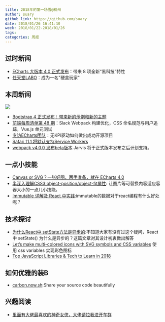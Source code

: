 ```yaml
---
title: 2018年的第一场雪@杭州
author: suary
github_link: https://github.com/suary
date: 2018/01/26 16:41:10
week: 2018/01/22-2018/01/26
tags:
categories: 周报
---
```

## 过时新闻
- [ECharts 大版本 4.0 正式发布](https://mp.weixin.qq.com/s/cuQfWVNkOj0O4SC9uBl-vw)：带来 8 项全新“黑科技”特性
- [任天堂LABO](http://www.yystv.cn/p/2406)：成为一名"硬盒玩家"

## 本周新闻
 ![](https://static.oschina.net/uploads/space/2018/0119/083503_aTpn_2720166.jpeg)
- [Bootstrap 4 正式发布！带来新的示例和新的主题](https://www.oschina.net/news/92573/bootstrap-4-0-0-released)
- [前端每周清单第 48 期](https://zhuanlan.zhihu.com/p/33185341)：Slack Webpack 构建优化，CSS 命名规范与用户追踪，Vue.js 单元测试
- [专访ECharts团队](https://zhuanlan.zhihu.com/p/33260215)：无KPI驱动如何做出成功开源项目
- [Safari 11.1 将默认支持Service Workers](https://mp.weixin.qq.com/s?__biz=MzA5NzMzMzYyMA==&amp;mid=2651247002&amp;idx=1&amp;sn=e4c9585a547f301ae54a61ae008408de&amp;chksm=8b500981bc278097355ac6556d45492113fa8de62c30e31e1c13ca927f84cfa66f3278fa4afe&amp;mpshare=1&amp;scene=1&amp;srcid=0127C5L0D8krrI99QU4lQCzP#)
- [webpack v4.0.0 发布beta版本](https://github.com/webpack/webpack/releases/tag/v4.0.0-beta.0) Jarvis 将于正式版本发布之后计划支持。

## 一点小技能
- [Canvas or SVG？一张好图，两手准备，就在 ECharts 4.0](http://blog.csdn.net/wgl3k77y9fr1k61t1as/article/details/79184751)
- [半深入理解CSS3 object-position/object-fit属性](http://www.zhangxinxu.com/wordpress/2015/03/css3-object-position-object-fit/): 让图片等可替换内容适应容器大小的一点儿小技能。
- [Immutable 详解及 React 中实践](https://github.com/camsong/blog/issues/3):immutable的数据对于react编程有什么好处呢？

## 技术探讨

- [为什么React中 setState方法是异步的](https://segmentfault.com/a/1190000013040438):不知道大家有没有过这个疑问，React 中 setState() 为什么是异步的？这篇文章对其设计初衷做出解答
- [Let’s make multi-colored icons with SVG symbols and CSS variables](https://medium.freecodecamp.org/lets-make-your-svg-symbol-icons-multi-colored-with-css-variables-cddd1769fca4) 使用 css variables 实现彩色图标
- [Top JavaScript Libraries & Tech to Learn in 2018](https://medium.com/javascript-scene/top-javascript-libraries-tech-to-learn-in-2018-c38028e028e6)

## 如何优雅的装B

- [carbon.now.sh](https://carbon.now.sh/?bg=rgba(171,%20184,%20195,%201)&t=cobalt&l=auto&ds=true&wc=true&wa=true&pv=48px&ph=32px&ln=false):Share your source code beautifully

## 兴趣阅读
- [里面有大佬最喜欢的神奇女侠，大佬请拉我进开车群](http://www.ifanr.com/977830)
